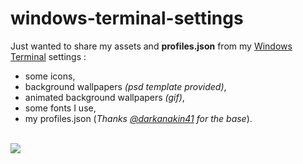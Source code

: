 # windows-terminal-settings  
Just wanted to share my assets and **profiles.json** from my [Windows Terminal](https://github.com/microsoft/terminal/) settings :  
  
- some icons,  
- background wallpapers _(psd template provided)_,  
- animated background wallpapers _(gif)_,  
- some fonts I use,  
- my profiles.json (_Thanks [@darkanakin41](https://github.com/darkanakin41) for the base_).  
<br>
<img src="https://i.ibb.co/72qtx0v/git-img-wts.png">
